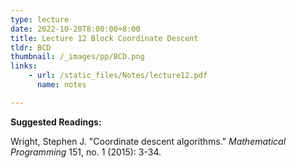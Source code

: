 ```yaml
---
type: lecture
date: 2022-10-20T8:00:00+8:00
title: Lecture 12 Block Coordinate Descent
tldr: BCD
thumbnail: /_images/pp/BCD.png
links: 
    - url: /static_files/Notes/lecture12.pdf
      name: notes

---
```

**Suggested Readings:**

Wright, Stephen J. "Coordinate descent algorithms." *Mathematical Programming* 151, no. 1 (2015): 3-34.

